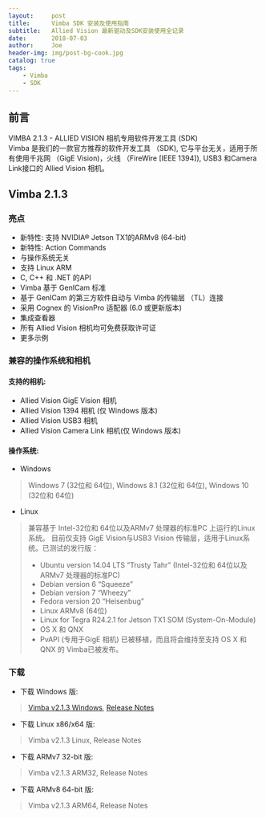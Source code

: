```yaml
---
layout:     post
title:      Vimba SDK 安装及使用指南
subtitle:   Allied Vision 最新驱动及SDK安装使用全记录
date:       2018-07-03
author:     Joe
header-img: img/post-bg-cook.jpg
catalog: true
tags:
    - Vimba
    - SDK
---
```


## 前言

VIMBA 2.1.3 - ALLIED VISION 相机专用软件开发工具 (SDK)  
Vimba 是我们的一款官方推荐的软件开发工具 （SDK), 它与平台无关，适用于所有使用千兆网 （GigE Vision)，火线 （FireWire [IEEE 1394]), USB3 和Camera Link接口的 Allied Vision 相机。


## Vimba 2.1.3

### 亮点
* 新特性: 支持 NVIDIA® Jetson TX1的ARMv8 (64-bit)
* 新特性: Action Commands
* 与操作系统无关
* 支持 Linux ARM
* C, C++ 和 .NET 的API
* Vimba 基于 GenICam 标准
* 基于 GenICam 的第三方软件自动与 Vimba 的传输层 （TL）连接
* 采用 Cognex 的 VisionPro 适配器 (6.0 或更新版本)
* 集成查看器
* 所有 Allied Vision 相机均可免费获取许可证
* 更多示例


### 兼容的操作系统和相机

#### 支持的相机:

* Allied Vision GigE Vision 相机
* Allied Vision 1394 相机 (仅 Windows 版本)
* Allied Vision USB3 相机
* Allied Vision Camera Link 相机(仅 Windows 版本)

#### 操作系统:

* Windows
> Windows 7 (32位和 64位), Windows 8.1 (32位和 64位), Windows 10 (32位和 64位)
* Linux
> 兼容基于 Intel-32位和 64位以及ARMv7 处理器的标准PC 上运行的Linux系统。 目前仅支持 GigE Vision与USB3 Vision 传输层，适用于Linux系统。已测试的发行版：
> * Ubuntu version 14.04 LTS ”Trusty Tahr” (Intel-32位和 64位以及ARMv7 处理器的标准PC)
> * Debian version 6 “Squeeze”
> * Debian version 7 “Wheezy”
> * Fedora version 20 “Heisenbug”
> * Linux ARMv8 (64位)
> * Linux for Tegra R24.2.1 for Jetson TX1 SOM (System-On-Module)
> * OS X 和 QNX
> * PvAPI (专用于GigE 相机) 已被移植，而且将会维持至支持 OS X 和  QNX 的 Vimba已被发布。

### 下载
* 下载 Windows 版:
> [Vimba v2.1.3 Windows](http://china.alliedvision.com/cn/%E4%BA%A7%E5%93%81/%E8%BD%AF%E4%BB%B6.html#agb-modal-content-5646), [Release Notes](http://china.alliedvision.com/cn/%E4%BA%A7%E5%93%81/%E8%BD%AF%E4%BB%B6.html#agb-modal-content-5646)  
* 下载 Linux x86/x64 版:
> Vimba v2.1.3 Linux, Release Notes 
* 下载 ARMv7 32-bit 版:
> Vimba v2.1.3 ARM32, Release Notes 
* 下载 ARMv8 64-bit 版:
> Vimba v2.1.3 ARM64, Release Notes 
